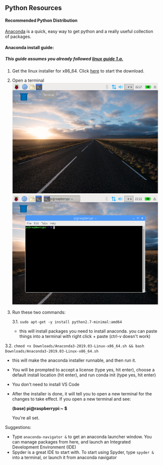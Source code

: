 ## Python Resources

#### Recommended Python Distribution
[Anaconda](https://www.anaconda.com/distribution/) is a quick, easy way to get python and a really useful collection of packages.

#### Anaconda install guide:
##### This guide assumes you already followed [linux guide 1.a.](../Linux/README.md)
1. Get the linux installer for x86_64. Click [here](https://repo.anaconda.com/archive/Anaconda3-2019.03-Linux-x86_64.sh) to start the download.
2. Open a terminal ![terminal](Pictures/terminal.png) ![terminal2](Pictures/terminal2.png)
3. Run these two commands:

    3.1. `sudo apt-get -y install python2.7-minimal:amd64`
    * this will install packages you need to install anaconda. you can paste things into a terminal with right click + paste (ctrl-v doesn't work)

  3.2. `chmod +x Downloads/Anaconda3-2019.03-Linux-x86_64.sh && bash Downloads/Anaconda3-2019.03-Linux-x86_64.sh`
  * this will make the anaconda installer runnable, and then run it.
  * You will be prompted to accept a license (type yes, hit enter), choose a default install location (hit enter),  and run conda init (type yes, hit enter)
  * You don't need to install VS Code
  * After the installer is done, it will tell you to open a new terminal for the changes to take effect. If you open a new terminal and see:

    __(base) pi@raspberrypi:~ $__

    You're all set.

Suggestions:
* Type `anaconda-navigator &` to get an anaconda launcher window. You can manage packages from here, and launch an Integrated Development Environment (IDE)
* Spyder is a great IDE to start with. To start using Spyder, type `spyder &` into a terminal, or launch it from anaconda navigator
